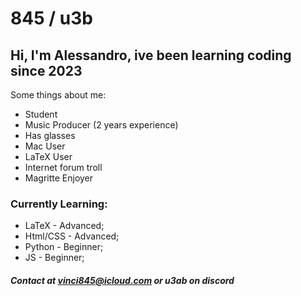 # 845 / u3b 

## Hi, I'm Alessandro, ive been learning coding since 2023

Some things about me:

- Student
- Music Producer (2 years experience)
- Has glasses
- Mac User
- LaTeX User
- Internet forum troll
- Magritte Enjoyer

### Currently Learning: 
- LaTeX - Advanced;
- Html/CSS - Advanced;
- Python - Beginner;
- JS - Beginner;


##### Contact at vinci845@icloud.com or u3ab on discord



